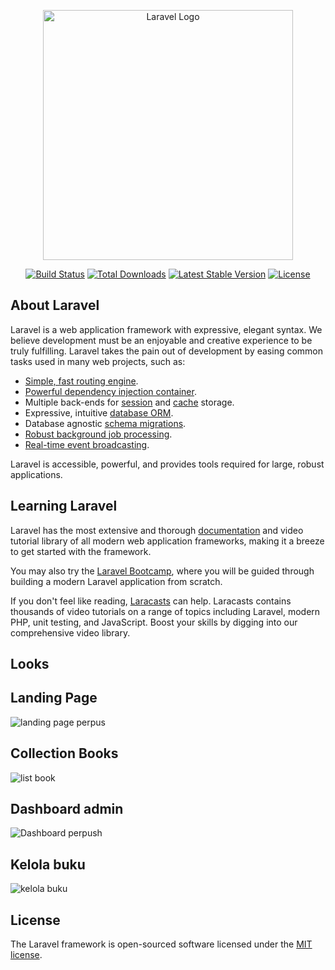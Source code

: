 <p align="center"><a href="https://laravel.com" target="_blank"><img src="https://raw.githubusercontent.com/laravel/art/master/logo-lockup/5%20SVG/2%20CMYK/1%20Full%20Color/laravel-logolockup-cmyk-red.svg" width="400" alt="Laravel Logo"></a></p>

<p align="center">
<a href="https://github.com/laravel/framework/actions"><img src="https://github.com/laravel/framework/workflows/tests/badge.svg" alt="Build Status"></a>
<a href="https://packagist.org/packages/laravel/framework"><img src="https://img.shields.io/packagist/dt/laravel/framework" alt="Total Downloads"></a>
<a href="https://packagist.org/packages/laravel/framework"><img src="https://img.shields.io/packagist/v/laravel/framework" alt="Latest Stable Version"></a>
<a href="https://packagist.org/packages/laravel/framework"><img src="https://img.shields.io/packagist/l/laravel/framework" alt="License"></a>
</p>

## About Laravel

Laravel is a web application framework with expressive, elegant syntax. We believe development must be an enjoyable and creative experience to be truly fulfilling. Laravel takes the pain out of development by easing common tasks used in many web projects, such as:

- [Simple, fast routing engine](https://laravel.com/docs/routing).
- [Powerful dependency injection container](https://laravel.com/docs/container).
- Multiple back-ends for [session](https://laravel.com/docs/session) and [cache](https://laravel.com/docs/cache) storage.
- Expressive, intuitive [database ORM](https://laravel.com/docs/eloquent).
- Database agnostic [schema migrations](https://laravel.com/docs/migrations).
- [Robust background job processing](https://laravel.com/docs/queues).
- [Real-time event broadcasting](https://laravel.com/docs/broadcasting).

Laravel is accessible, powerful, and provides tools required for large, robust applications.

## Learning Laravel

Laravel has the most extensive and thorough [documentation](https://laravel.com/docs) and video tutorial library of all modern web application frameworks, making it a breeze to get started with the framework.

You may also try the [Laravel Bootcamp](https://bootcamp.laravel.com), where you will be guided through building a modern Laravel application from scratch.

If you don't feel like reading, [Laracasts](https://laracasts.com) can help. Laracasts contains thousands of video tutorials on a range of topics including Laravel, modern PHP, unit testing, and JavaScript. Boost your skills by digging into our comprehensive video library.
## Looks

## Landing Page

![landing page perpus](https://github.com/betthink/sistem-rekomendasi-buku-perpustakaan/assets/80962857/9238be58-fb7a-42bc-a9ad-977237add1f7)

## Collection Books

![list book](https://github.com/betthink/sistem-rekomendasi-buku-perpustakaan/assets/80962857/d9629169-41d2-485c-baa5-dd39fe181229)

## Dashboard admin

![Dashboard perpush](https://github.com/betthink/sistem-rekomendasi-buku-perpustakaan/assets/80962857/513e34fd-3c3e-405b-ba0f-88e5f7bcaf08)

## Kelola buku 

![kelola buku](https://github.com/betthink/sistem-rekomendasi-buku-perpustakaan/assets/80962857/9fbf2cbb-05a2-44d0-8aac-7a3161de95fe)

## License

The Laravel framework is open-sourced software licensed under the [MIT license](https://opensource.org/licenses/MIT).
